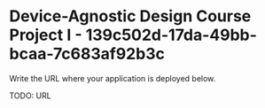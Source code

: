 # Device-Agnostic Design Course Project I - 139c502d-17da-49bb-bcaa-7c683af92b3c

Write the URL where your application is deployed below.

TODO: URL